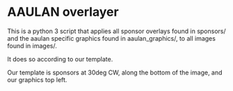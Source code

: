 # AAULAN overlayer

This is a python 3 script that applies all sponsor overlays found in sponsors/
and the aaulan specific graphics found in aaulan_graphics/, to all images found
in images/.

It does so according to our template.

Our template is sponsors at 30deg CW, along the bottom of the image, and our 
graphics top left.